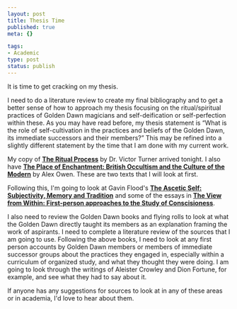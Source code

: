```yaml
--- 
layout: post
title: Thesis Time
published: true
meta: {}

tags: 
- Academic
type: post
status: publish
---
```

It is time to get cracking on my thesis.

I need to do a literature review to create my final bibliography and to get a better sense of how to approach my thesis focusing on the ritual/spiritual practices of Golden Dawn magicians and self-deification or self-perfection within these. As you may have read before, my thesis statement is “What is the role of self-cultivation in the practices and beliefs of the Golden Dawn, its immediate successors and their members?” This may be refined into a slightly different statement by the time that I am done with my current work.

My copy of <a href="http://www.amazon.com/Ritual-Process-Structure-Anti-Structure-Lectures/dp/0202011909/"><strong>The Ritual Process</strong></a> by Dr. Victor Turner arrived tonight. I also have <a href="http://www.amazon.com/-Place-Enchantment-British-Occultism-Culture-Modern/dp/0226642011"><strong>The Place of Enchantment: British Occultism and the Culture of the Modern</strong></a> by Alex Owen. These are two texts that I will look at first.

Following this, I'm going to look at Gavin Flood's <a href="http://www.amazon.com/gp/product/052160401X/"><strong>The Ascetic Self: Subjectivity, Memory and Tradition</strong></a> and some of the essays in <a href="http://www.amazon.com/gp/product/0907845258/"><strong>The View from Within: First-person approaches to the Study of Conscisioness</strong></a>.

I also need to review the Golden Dawn books and flying rolls to look at what the Golden Dawn directly taught its members as an explanation framing the work of aspirants.
I need to complete a literature review of the sources that I am going to use. Following the above books, I need to look at any first person accounts by Golden Dawn members or members of immediate successor groups about the practices they engaged in, especially within a curriculum of organized study, and what they thought they were doing. I am going to look through the writings of Aleister Crowley and Dion Fortune, for example, and see what they had to say about it.

If anyone has any suggestions for sources to look at in any of these areas or in academia, I'd love to hear about them.
